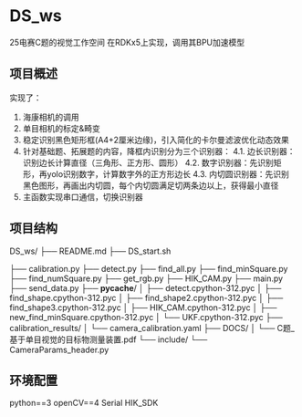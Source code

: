 # DS_ws

25电赛C题的视觉工作空间
在RDKx5上实现，调用其BPU加速模型

## 项目概述

实现了：
1. 海康相机的调用
2. 单目相机的标定&畸变
3. 稳定识别黑色矩形框(A4+2厘米边缘)，引入简化的卡尔曼滤波优化动态效果
4. 针对基础题、拓展题的内容，降框内识别分为三个识别器：
    4.1. 边长识别器：识别边长计算直径（三角形、正方形、圆形）
    4.2. 数字识别器：先识别矩形，再yolo识别数字，计算数字外的正方形边长
    4.3. 内切圆识别器：先识别黑色图形，再画出内切圆，每个内切圆满足切两条边以上，获得最小直径
5. 主函数实现串口通信，切换识别器

## 项目结构
DS_ws/
├── README.md
├── DS_start.sh

├── calibration.py
├── detect.py
├── find_all.py
├── find_minSquare.py
├── find_numSquare.py
├── get_rgb.py
├── HIK_CAM.py
├── main.py
├── send_data.py
├── __pycache__/
│   ├── detect.cpython-312.pyc
│   ├── find_shape.cpython-312.pyc
│   ├── find_shape2.cpython-312.pyc
│   ├── find_shape3.cpython-312.pyc
│   ├── HIK_CAM.cpython-312.pyc
│   ├── new_find_minSquare.cpython-312.pyc
│   └── UKF.cpython-312.pyc
├── calibration_results/
│   └── camera_calibration.yaml
├── DOCS/
│   └── C题_基于单目视觉的目标物测量装置.pdf
└── include/
    └── CameraParams_header.py

## 环境配置
python==3
    openCV==4
    Serial
HIK_SDK